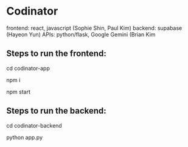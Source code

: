 ﻿# Codinator


frontend: react, javascript (Sophie Shin, Paul Kim)
backend: supabase (Hayeon Yun)
APIs: python/flask, Google Gemini (Brian Kim


## Steps to run the frontend:

cd codinator-app

npm i

npm start

## Steps to run the backend:

cd codinator-backend

python app.py
